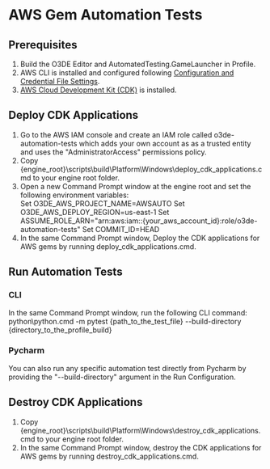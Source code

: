# AWS Gem Automation Tests

## Prerequisites
1. Build the O3DE Editor and AutomatedTesting.GameLauncher in Profile.
2. AWS CLI is installed and configured following [Configuration and Credential File Settings](https://docs.aws.amazon.com/cli/latest/userguide/cli-configure-files.html).
3. [AWS Cloud Development Kit (CDK)](https://docs.aws.amazon.com/cdk/latest/guide/getting_started.html#getting_started_install) is installed.

## Deploy CDK Applications
1. Go to the AWS IAM console and create an IAM role called o3de-automation-tests which adds your own account as as a trusted entity and uses the "AdministratorAccess" permissions policy.
2. Copy {engine_root}\scripts\build\Platform\Windows\deploy_cdk_applications.cmd to your engine root folder.
3. Open a new Command Prompt window at the engine root and set the following environment variables:  
   Set O3DE_AWS_PROJECT_NAME=AWSAUTO
   Set O3DE_AWS_DEPLOY_REGION=us-east-1
   Set ASSUME_ROLE_ARN="arn:aws:iam::{your_aws_account_id}:role/o3de-automation-tests"
   Set COMMIT_ID=HEAD
4. In the same Command Prompt window, Deploy the CDK applications for AWS gems by running deploy_cdk_applications.cmd.
   
## Run Automation Tests
### CLI
In the same Command Prompt window, run the following CLI command:  
python\python.cmd -m pytest {path_to_the_test_file} --build-directory {directory_to_the_profile_build}

### Pycharm
You can also run any specific automation test directly from Pycharm by providing the "--build-directory" argument in the Run Configuration.

## Destroy CDK Applications
1. Copy {engine_root}\scripts\build\Platform\Windows\destroy_cdk_applications.cmd to your engine root folder.
2. In the same Command Prompt window, destroy the CDK applications for AWS gems by running destroy_cdk_applications.cmd.